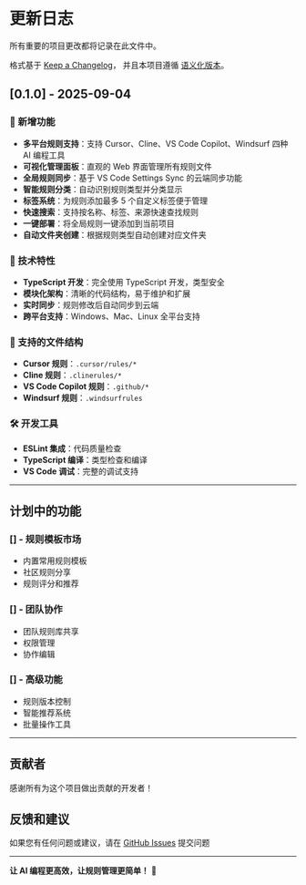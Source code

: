 # 更新日志

所有重要的项目更改都将记录在此文件中。

格式基于 [Keep a Changelog](https://keepachangelog.com/zh-CN/1.0.0/)，
并且本项目遵循 [语义化版本](https://semver.org/lang/zh-CN/)。

## [0.1.0] - 2025-09-04

### 🎉 新增功能
- **多平台规则支持**：支持 Cursor、Cline、VS Code Copilot、Windsurf 四种 AI 编程工具
- **可视化管理面板**：直观的 Web 界面管理所有规则文件
- **全局规则同步**：基于 VS Code Settings Sync 的云端同步功能
- **智能规则分类**：自动识别规则类型并分类显示
- **标签系统**：为规则添加最多 5 个自定义标签便于管理
- **快速搜索**：支持按名称、标签、来源快速查找规则
- **一键部署**：将全局规则一键添加到当前项目
- **自动文件夹创建**：根据规则类型自动创建对应文件夹

### 🔧 技术特性
- **TypeScript 开发**：完全使用 TypeScript 开发，类型安全
- **模块化架构**：清晰的代码结构，易于维护和扩展
- **实时同步**：规则修改后自动同步到云端
- **跨平台支持**：Windows、Mac、Linux 全平台支持

### 📁 支持的文件结构
- **Cursor 规则**：`.cursor/rules/*`
- **Cline 规则**：`.clinerules/*`
- **VS Code Copilot 规则**：`.github/*`
- **Windsurf 规则**：`.windsurfrules`

### 🛠️ 开发工具
- **ESLint 集成**：代码质量检查
- **TypeScript 编译**：类型检查和编译
- **VS Code 调试**：完整的调试支持

---

## 计划中的功能

### [] - 规则模板市场
- 内置常用规则模板
- 社区规则分享
- 规则评分和推荐

### [] - 团队协作
- 团队规则库共享
- 权限管理
- 协作编辑

### [] - 高级功能
- 规则版本控制
- 智能推荐系统
- 批量操作工具

---

## 贡献者

感谢所有为这个项目做出贡献的开发者！

## 反馈和建议

如果您有任何问题或建议，请在 [GitHub Issues](https://github.com/CrisChr/rules-manager/issues) 提交问题

---

**让 AI 编程更高效，让规则管理更简单！** 🎉
